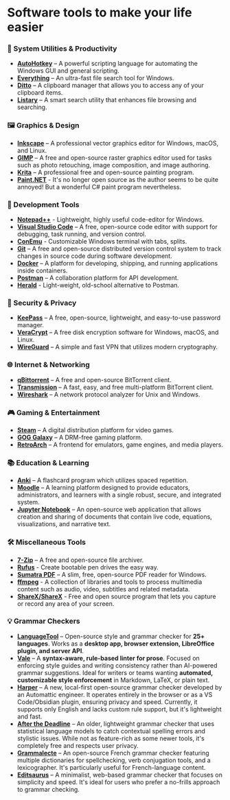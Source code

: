 # Software tools to make your life easier

### 🧰 System Utilities & Productivity
* **[AutoHotkey](https://www.autohotkey.com/)** – A powerful scripting language for automating the Windows GUI and general scripting.
* **[Everything](https://www.voidtools.com/)** – An ultra-fast file search tool for Windows.
* **[Ditto](https://ditto-cp.sourceforge.io/)** – A clipboard manager that allows you to access any of your clipboard items.
* **[Listary](https://www.listary.com/)** – A smart search utility that enhances file browsing and searching.

### 🖼️ Graphics & Design
* **[Inkscape](https://inkscape.org/)** – A professional vector graphics editor for Windows, macOS, and Linux.
* **[GIMP](https://www.gimp.org/)** – A free and open-source raster graphics editor used for tasks such as photo retouching, image composition, and image authoring.
* **[Krita](https://krita.org/en/)** – A professional free and open-source painting program.
* **[Paint.NET](https://blog.getpaint.net/)** - It's no longer open source as the author seems to be quite annoyed! But a wonderful C# paint program nevertheless.

### 🧪 Development Tools
* **[Notepad++](https://notepad-plus-plus.org/)** - Lightweight, highly useful code-editor for Windows.
* **[Visual Studio Code](https://code.visualstudio.com/)** – A free, open-source code editor with support for debugging, task running, and version control.
* **[ConEmu](https://github.com/ConEmu/ConEmu)** - Customizable Windows terminal with tabs, splits.
* **[Git](https://git-scm.com/)** – A free and open-source distributed version control system to track changes in source code during software development.
* **[Docker](https://www.docker.com/)** – A platform for developing, shipping, and running applications inside containers.
* **[Postman](https://www.postman.com/)** – A collaboration platform for API development.
* **[Herald](https://github.com/prahladyeri/herald/)** - Light-weight, old-school alternative to Postman.

### 🔐 Security & Privacy
* **[KeePass](https://keepass.info/)** – A free, open-source, lightweight, and easy-to-use password manager.
* **[VeraCrypt](https://www.veracrypt.fr/en/Home.html)** – A free disk encryption software for Windows, macOS, and Linux.
* **[WireGuard](https://www.wireguard.com/)** – A simple and fast VPN that utilizes modern cryptography.

### 🌐 Internet & Networking
* **[qBittorrent](https://www.qbittorrent.org/)** – A free and open-source BitTorrent client.
* **[Transmission](https://transmissionbt.com/)** – A fast, easy, and free multi-platform BitTorrent client.
* **[Wireshark](https://www.wireshark.org/)** – A network protocol analyzer for Unix and Windows.

### 🎮 Gaming & Entertainment
* **[Steam](https://store.steampowered.com/)** – A digital distribution platform for video games.
* **[GOG Galaxy](https://www.gog.com/galaxy)** – A DRM-free gaming platform.
* **[RetroArch](https://www.retroarch.com/)** – A frontend for emulators, game engines, and media players.

### 📚 Education & Learning
* **[Anki](https://apps.ankiweb.net/)** – A flashcard program which utilizes spaced repetition.
* **[Moodle](https://moodle.org/)** – A learning platform designed to provide educators, administrators, and learners with a single robust, secure, and integrated system.
* **[Jupyter Notebook](https://jupyter.org/)** – An open-source web application that allows creation and sharing of documents that contain live code, equations, visualizations, and narrative text.

### 🛠️ Miscellaneous Tools
* **[7-Zip](https://www.7-zip.org/)** – A free and open-source file archiver.
* **[Rufus](https://rufus.ie/)** - Create bootable pen drives the easy way.
* **[Sumatra PDF](https://www.sumatrapdfreader.org/free-pdf-reader.html)** – A slim, free, open-source PDF reader for Windows.
* **[ffmpeg](https://www.ffmpeg.org/)** - A collection of libraries and tools to process multimedia content such as audio, video, subtitles and related metadata.
* **[ShareX/ShareX](https://github.com/ShareX/ShareX)** - Free and open source program that lets you capture or record any area of your screen.

### 💡 Grammar Checkers
* **[LanguageTool](https://github.com/languagetool-org/languagetool)** – Open-source style and grammar checker for **25+ languages**. Works as a **desktop app, browser extension, LibreOffice plugin, and server API**.
* **[Vale](https://github.com/errata-ai/vale)** – A **syntax-aware, rule-based linter for prose**. Focused on enforcing style guides and writing consistency rather than AI-powered grammar suggestions. Ideal for writers or teams wanting **automated, customizable style enforcement** in Markdown, LaTeX, or plain text.
* **[Harper](https://github.com/harper/harper)** – A new, local-first open-source grammar checker developed by an Automattic engineer. It operates entirely in the browser or as a VS Code/Obsidian plugin, ensuring privacy and speed. Currently, it supports only English and lacks custom rule support, but it's lightweight and fast.
* **[After the Deadline](https://github.com/Automattic/after-the-deadline)** – An older, lightweight grammar checker that uses statistical language models to catch contextual spelling errors and stylistic issues. While not as feature-rich as some newer tools, it's completely free and respects user privacy.
* **[Grammalecte](https://github.com/Grammalecte/Grammalecte)** – An open-source French grammar checker featuring multiple dictionaries for spellchecking, verb conjugation tools, and a lexicographer. It's particularly useful for French-language content.
* **[Editsaurus](https://github.com/editsaurus/editsaurus)** – A minimalist, web-based grammar checker that focuses on simplicity and speed. It's ideal for users who prefer a no-frills approach to grammar checking.





